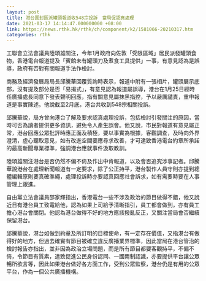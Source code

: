 ```yaml
---
layout: post
title: 港台圍封區派罐頭報道收548宗投訴　當局促認真處理
date: 2021-03-17 14:14:47.000000000 +08:00
link: https://news.rthk.hk/rthk/ch/component/k2/1581066-20210317.htm
categories: rthk
---
```


工聯會立法會議員陸頌雄關注，今年1月政府向佐敦「受限區域」居民派發罐頭食物，香港電台報道提及「賓館未有罐頭刀及煮食工具提供」一事，有意見認為是誤導，政府有否對有關報道手法作檢討。

商務及經濟發展局局長邱騰華回覆質詢時表示，報道中附有一張相片，罐頭展示底部，沒有提及部分是否「易揭式」，有意見認為報道屬誤導，港台在1月25日經時任廣播處長同意下發表聲明回應，指有關意見屬抹黑指控，予以嚴厲譴責，重申報道是事實陳述。他說截至2月底，港台共收到548宗相關投訴。

邱騰華說，局方曾向港台了解及要求認真處理投訴，包括檢討引發關注的原因，當時可否為讀者提供更多資訊，避免令人產生誤會。他又說，市民對報道有意見屬正常，港台回應公眾批評時應正面及積極，要以事實為根據，客觀調查，及時向外界澄清，虛心聽取意見，如有改進空間要應尋求改善，才可達致香港電台約章所承諾的最高新聞專業標準，強調港台應就事件汲取教訓。

陸頌雄關注港台是否仍然不偏不倚及作出中肯報道，以及會否追究涉事記者。邱騰華說港台在處理新聞報道有一定要求，除了公正持平，港台製作人員守則亦提到總體編輯原則要真確準繩，處理投訴時亦要認真回應社會訴求，如有需要時要在人事管理上跟進。

自由黨立法會議員邵家輝指出，香港電台一些不涉及政治的節目做得不錯，他又說近日有港台員工致電給他，認為如果上司給予清晰指引，員工都會做到，亦有員工擔心港台會關閉。他認為港台做得不好的地方應該撥亂反正，又關注當局會否繼續保留港台。

邱騰華說，港台如做到約章及所訂明的目標使命，有一定存在價值，又指港台有做得好的地方，但過去確實有節目被確立違反廣播業界標準，因此當局在港台管治的檢討報告亦指出，並非因為政治立場問題，而是所有節目都要客觀持平，不偏不倚，令節目有質素，達致促進公民身份認同、一國兩制認識，亦要提供平台讓公眾暢所欲言等，因此如果港台做好各方面工作，受到公眾監察，港台仍是有用的公眾平台，作為一個公共廣播機構。
